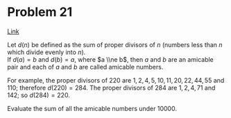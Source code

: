 # Problem 21

[Link](https://projecteuler.net/problem=21)

Let $d(n)$ be defined as the sum of proper divisors of $n$ (numbers less than $n$ which divide evenly into $n$).  
If $d(a) = b$ and $d(b) = a$, where $a \\ne b$, then $a$ and $b$ are an amicable pair and each of $a$ and $b$ are called amicable numbers.

For example, the proper divisors of $220$ are $1, 2, 4, 5, 10, 11, 20, 22, 44, 55$ and $110$; therefore $d(220) = 284$. The proper divisors of $284$ are $1, 2, 4, 71$ and $142$; so $d(284) = 220$.

Evaluate the sum of all the amicable numbers under $10000$.
